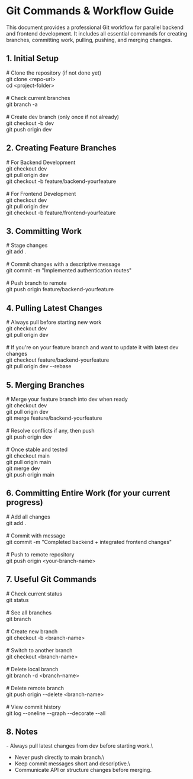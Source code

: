 # Git Commands & Workflow Guide

This document provides a professional Git workflow for parallel backend
and frontend development. It includes all essential commands for
creating branches, committing work, pulling, pushing, and merging
changes.

## 1. Initial Setup

\# Clone the repository (if not done yet)\
git clone \<repo-url\>\
cd \<project-folder\>\
\
\# Check current branches\
git branch -a\
\
\# Create dev branch (only once if not already)\
git checkout -b dev\
git push origin dev

## 2. Creating Feature Branches

\# For Backend Development\
git checkout dev\
git pull origin dev\
git checkout -b feature/backend-yourfeature\
\
\# For Frontend Development\
git checkout dev\
git pull origin dev\
git checkout -b feature/frontend-yourfeature

## 3. Committing Work

\# Stage changes\
git add .\
\
\# Commit changes with a descriptive message\
git commit -m \"Implemented authentication routes\"\
\
\# Push branch to remote\
git push origin feature/backend-yourfeature

## 4. Pulling Latest Changes

\# Always pull before starting new work\
git checkout dev\
git pull origin dev\
\
\# If you\'re on your feature branch and want to update it with latest
dev changes\
git checkout feature/backend-yourfeature\
git pull origin dev \--rebase

## 5. Merging Branches

\# Merge your feature branch into dev when ready\
git checkout dev\
git pull origin dev\
git merge feature/backend-yourfeature\
\
\# Resolve conflicts if any, then push\
git push origin dev\
\
\# Once stable and tested\
git checkout main\
git pull origin main\
git merge dev\
git push origin main

## 6. Committing Entire Work (for your current progress)

\# Add all changes\
git add .\
\
\# Commit with message\
git commit -m \"Completed backend + integrated frontend changes\"\
\
\# Push to remote repository\
git push origin \<your-branch-name\>

## 7. Useful Git Commands

\# Check current status\
git status\
\
\# See all branches\
git branch\
\
\# Create new branch\
git checkout -b \<branch-name\>\
\
\# Switch to another branch\
git checkout \<branch-name\>\
\
\# Delete local branch\
git branch -d \<branch-name\>\
\
\# Delete remote branch\
git push origin \--delete \<branch-name\>\
\
\# View commit history\
git log \--oneline \--graph \--decorate \--all

## 8. Notes

\- Always pull latest changes from dev before starting work.\
- Never push directly to main branch.\
- Keep commit messages short and descriptive.\
- Communicate API or structure changes before merging.
